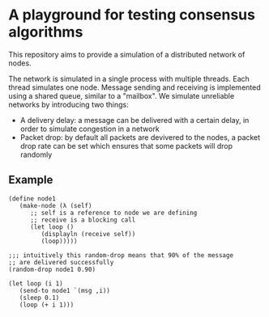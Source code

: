 A playground for testing consensus algorithms
===============================================

This repository aims to provide a simulation of a distributed network of nodes.

The network is simulated in a single process with multiple threads. Each thread simulates one node. Message sending and receiving is implemented using a shared queue, similar to a "mailbox". We simulate unreliable networks by introducing two things:

* A delivery delay: a message can be delivered with a certain delay, in order to simulate congestion in a network
* Packet drop: by default all packets are devivered to the nodes, a packet drop rate can be set which ensures that some packets will drop randomly

## Example

```
(define node1 
   (make-node (λ (self)
      ;; self is a reference to node we are defining
      ;; receive is a blocking call
      (let loop ()
         (displayln (receive self))
         (loop)))))

;;; intuitively this random-drop means that 90% of the message
;; are delivered successfully
(random-drop node1 0.90)

(let loop (i 1)
   (send-to node1 `(msg ,i))
   (sleep 0.1)
   (loop (+ i 1)))
```
